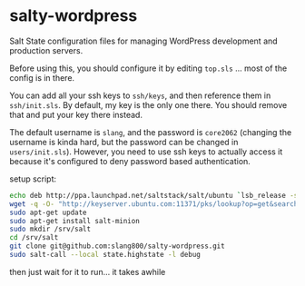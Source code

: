salty-wordpress
=================

Salt State configuration files for managing WordPress development and production servers.

Before using this, you should configure it by editing `top.sls` ... most of the config is in there.

You can add all your ssh keys to `ssh/keys`, and then reference them in `ssh/init.sls`. By default, my key is the only one there. You should remove that and put your key there instead.

The default username is `slang`, and the password is `core2062` (changing the username is kinda hard, but the password can be changed in `users/init.sls`). However, you need to use ssh keys to actually access it because it's configured to deny password based authentication.

setup script:
```bash
echo deb http://ppa.launchpad.net/saltstack/salt/ubuntu `lsb_release -sc` main | sudo tee /etc/apt/sources.list.d/saltstack.list
wget -q -O- "http://keyserver.ubuntu.com:11371/pks/lookup?op=get&search=0x4759FA960E27C0A6" | sudo apt-key add -
sudo apt-get update
sudo apt-get install salt-minion
sudo mkdir /srv/salt
cd /srv/salt
git clone git@github.com:slang800/salty-wordpress.git
sudo salt-call --local state.highstate -l debug
```

then just wait for it to run... it takes awhile
